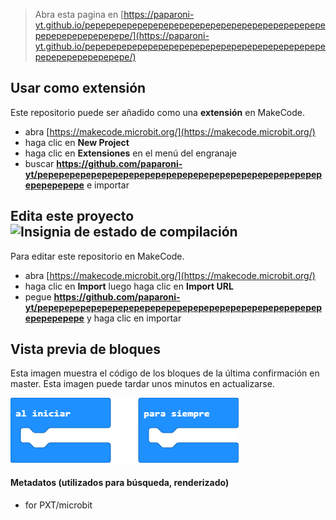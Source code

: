 
> Abra esta pagina en [https://paparoni-yt.github.io/pepepepepepepepepepepepepepepepepepepepepepepepepepepepepepepepe/](https://paparoni-yt.github.io/pepepepepepepepepepepepepepepepepepepepepepepepepepepepepepepepe/)

## Usar como extensión

Este repositorio puede ser añadido como una **extensión** en MakeCode.

* abra [https://makecode.microbit.org/](https://makecode.microbit.org/)
* haga clic en **New Project**
* haga clic en **Extensiones** en el menú del engranaje
* buscar **https://github.com/paparoni-yt/pepepepepepepepepepepepepepepepepepepepepepepepepepepepepepepepe** e importar

## Edita este proyecto ![Insignia de estado de compilación](https://github.com/paparoni-yt/pepepepepepepepepepepepepepepepepepepepepepepepepepepepepepepepe/workflows/MakeCode/badge.svg)

Para editar este repositorio en MakeCode.

* abra [https://makecode.microbit.org/](https://makecode.microbit.org/)
* haga clic en **Import** luego haga clic en **Import URL**
* pegue **https://github.com/paparoni-yt/pepepepepepepepepepepepepepepepepepepepepepepepepepepepepepepepe** y haga clic en importar

## Vista previa de bloques

Esta imagen muestra el código de los bloques de la última confirmación en master.
Esta imagen puede tardar unos minutos en actualizarse.

![Una vista renderizada de los bloques](https://github.com/paparoni-yt/pepepepepepepepepepepepepepepepepepepepepepepepepepepepepepepepe/raw/master/.github/makecode/blocks.png)

#### Metadatos (utilizados para búsqueda, renderizado)

* for PXT/microbit
<script src="https://makecode.com/gh-pages-embed.js"></script><script>makeCodeRender("{{ site.makecode.home_url }}", "{{ site.github.owner_name }}/{{ site.github.repository_name }}");</script>
